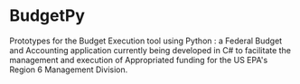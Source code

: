 # BudgetPy
Prototypes for the Budget Execution tool using Python : a Federal Budget and Accounting application currently being developed in C# to facilitate the management and execution of Appropriated funding for the US EPA's Region 6 Management Division.
